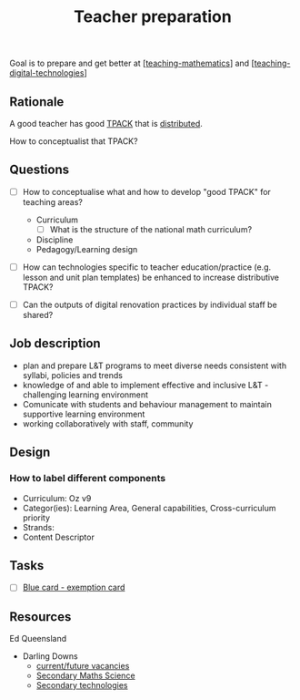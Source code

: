 ﻿---
backlinks:
- title: Seek
  url: /seek/seek.html
- title: Leveraging digital technologies
  url: /seek/leveraging-digital-technologies.html
tags:
- seek
- teaching
- mathematics
- digital-technologies
title: Teacher preparation
type: note
---
Goal is to prepare and get better at [[teaching-mathematics]] and [[teaching-digital-technologies]]

## Rationale

A good teacher has good [TPACK](https://djon.es/blog/2015/01/06/tpack-as-shared-practice-toward-a-research-agenda/#introduction) that is [distributed](https://djon.es/blog/2015/01/06/tpack-as-shared-practice-toward-a-research-agenda/#a-distributive-view-of-learning-and-knowledge). 

How to conceptualist that TPACK?

## Questions

- [ ] How to conceptualise what and how to develop "good TPACK" for teaching areas?
    - Curriculum
      - [ ] What is the structure of the national math curriculum? 
  - Discipline
  - Pedagogy/Learning design

- [ ] How can technologies specific to teacher education/practice (e.g. lesson and unit plan templates) be enhanced to increase distributive TPACK?
- [ ] Can the outputs of digital renovation practices by individual staff be shared?

## Job description

- plan and prepare L&T programs to meet diverse needs consistent with syllabi, policies and trends
- knowledge of and able to implement effective and inclusive L&T - challenging learning environment
- Comunicate with students and behaviour management to maintain supportive learning environment
- working collaboratively with staff, community 

## Design

### How to label different components

- Curriculum:  Oz v9
- Categor(ies): Learning Area, General capabilities, Cross-curriculum priority
- Strands:
- Content Descriptor

## Tasks
 
- [ ] [Blue card - exemption card](https://www.qld.gov.au/law/laws-regulated-industries-and-accountability/queensland-laws-and-regulations/regulated-industries-and-licensing/blue-card-services)

## Resources

Ed Queensland

- Darling Downs 
  - [current/future vacancies](https://app4.vision6.com.au/em/message/email/view.php?id=1126503&a=75184&k=AqDpV4ZimNaUcZAFMHOW0385ATBHWImh5JIvypqOyB0)
  - [Secondary Maths Science](https://smartjobs.qld.gov.au/jobs/QLD-DDSW499607-23)
  - [Secondary technologies](https://smartjobs.qld.gov.au/jobs/QLD-DDSW499656-23)

[//begin]: # "Autogenerated link references for markdown compatibility"
[teaching-mathematics]: ../sense/Teaching/Mathematics/teaching-mathematics "Teaching Mathematics"
[teaching-digital-technologies]: ../sense/Teaching/Digital_Technologies/teaching-digital-technologies "Teaching Digital Technologies"
[//end]: # "Autogenerated link references"